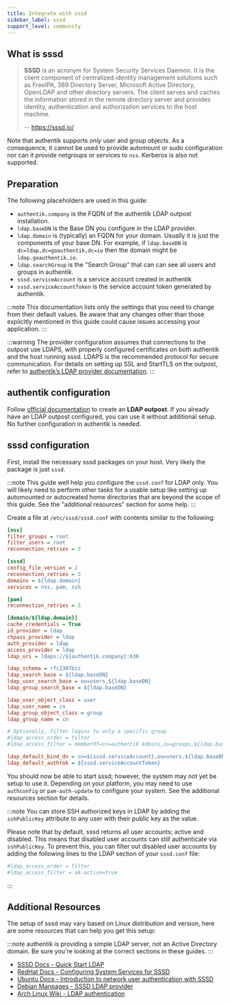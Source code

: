 ```yaml
---
title: Integrate with sssd
sidebar_label: sssd
support_level: community
---
```


## What is sssd

> **SSSD** is an acronym for System Security Services Daemon. It is the client component of centralized identity management solutions such as FreeIPA, 389 Directory Server, Microsoft Active Directory, OpenLDAP and other directory servers. The client serves and caches the information stored in the remote directory server and provides identity, authentication and authorization services to the host machine.
>
> -- https://sssd.io/

Note that authentik supports _only_ user and group objects. As a consequence, it cannot be used to provide automount or sudo configuration nor can it provide netgroups or services to `nss`. Kerberos is also not supported.

## Preparation

The following placeholders are used in this guide:

- `authentik.company` is the FQDN of the authentik LDAP outpost installation.
- `ldap.baseDN` is the Base DN you configure in the LDAP provider.
- `ldap.domain` is (typically) an FQDN for your domain. Usually it is just the components of your base DN. For example, if `ldap.baseDN` is `dc=ldap,dc=goauthentik,dc=io` then the domain might be `ldap.goauthentik.io`.
- `ldap.searchGroup` is the "Search Group" that can can see all users and groups in authentik.
- `sssd.serviceAccount` is a service account created in authentik
- `sssd.serviceAccountToken` is the service account token generated by authentik.

:::note
This documentation lists only the settings that you need to change from their default values. Be aware that any changes other than those explicitly mentioned in this guide could cause issues accessing your application.
:::

:::warning
The provider configuration assumes that connections to the outpost use LDAPS, with properly configured certificates on both authentik and the host running sssd. LDAPS is the recommended protocol for secure communication. For details on setting up SSL and StartTLS on the outpost, refer to [authentik’s LDAP provider documentation](/docs/add-secure-apps/providers/ldap#ssl--starttls).
:::

## authentik configuration

Follow [official documentation](/docs/add-secure-apps/outposts/#create-and-configure-an-outpost) to create an **LDAP outpost**. If you already have an LDAP outpost configured, you can use it without additional setup. No further configuration in authentik is needed.

## sssd configuration

First, install the necessary sssd packages on your host. Very likely the package is just `sssd`.

:::note
This guide well help you configure the `sssd.conf` for LDAP only. You will likely need to perform other tasks for a usable setup like setting up automounted or autocreated home directories that are beyond the scope of this guide. See the "additional resources" section for some help.
:::

Create a file at `/etc/sssd/sssd.conf` with contents similar to the following:

```ini
[nss]
filter_groups = root
filter_users = root
reconnection_retries = 3

[sssd]
config_file_version = 2
reconnection_retries = 3
domains = ${ldap.domain}
services = nss, pam, ssh

[pam]
reconnection_retries = 3

[domain/${ldap.domain}]
cache_credentials = True
id_provider = ldap
chpass_provider = ldap
auth_provider = ldap
access_provider = ldap
ldap_uri = ldaps://${authentik.company}:636

ldap_schema = rfc2307bis
ldap_search_base = ${ldap.baseDN}
ldap_user_search_base = ou=users,${ldap.baseDN}
ldap_group_search_base = ${ldap.baseDN}

ldap_user_object_class = user
ldap_user_name = cn
ldap_group_object_class = group
ldap_group_name = cn

# Optionally, filter logins to only a specific group
#ldap_access_order = filter
#ldap_access_filter = memberOf=cn=authentik Admins,ou=groups,${ldap.baseDN}

ldap_default_bind_dn = cn=${sssd.serviceAccount},ou=users,${ldap.baseDN}
ldap_default_authtok = ${sssd.serviceAccountToken}
```

You should now be able to start sssd; however, the system may not yet be setup to use it. Depending on your platform, you may need to use `authconfig` or `pam-auth-update` to configure your system. See the additional resources section for details.

:::note
You can store SSH authorized keys in LDAP by adding the `sshPublicKey` attribute to any user with their public key as the value.

Please note that by default, sssd returns all user accounts; active and disabled. This means that disabled user accounts can still authenticate via `sshPublicKey`. To prevent this, you can filter out disabled user accounts by adding the following lines to the LDAP section of your `sssd.conf` file:

```ini
#ldap_access_order = filter
#ldap_access_filter = ak-active=true
```

:::

## Additional Resources

The setup of sssd may vary based on Linux distribution and version, here are some resources that can help you get this setup:

:::note
authentik is providing a simple LDAP server, not an Active Directory domain. Be sure you're looking at the correct sections in these guides.
:::

- [SSSD Docs - Quick Start LDAP](https://sssd.io/docs/quick-start.html#quick-start-ldap)
- [RedHat Docs - Configuring System Services for SSSD](https://access.redhat.com/documentation/en-us/red_hat_enterprise_linux/7/html/system-level_authentication_guide/configuring_services)
- [Ubuntu Docs - Introduction to network user authentication with SSSD](https://ubuntu.com/server/docs/service-sssd)
- [Debian Manpages - SSSD LDAP provider](https://manpages.debian.org/unstable/sssd-ldap/sssd-ldap.5.en.html)
- [Arch Linux Wiki - LDAP authentication](https://wiki.archlinux.org/title/LDAP_authentication)
